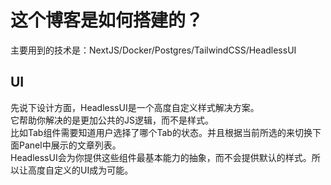 # 这个博客是如何搭建的？

主要用到的技术是：NextJS/Docker/Postgres/TailwindCSS/HeadlessUI<br>

## UI
先说下设计方面，HeadlessUI是一个高度自定义样式解决方案。<br>
它帮助你解决的是更加公共的JS逻辑，而不是样式。<br>
比如Tab组件需要知道用户选择了哪个Tab的状态。并且根据当前所选的来切换下面Panel中展示的文章列表。<br>
HeadlessUI会为你提供这些组件最基本能力的抽象，而不会提供默认的样式。所以让高度自定义的UI成为可能。

